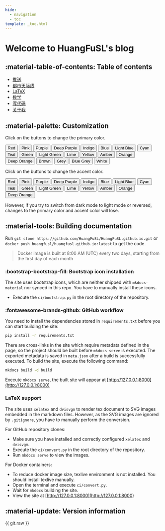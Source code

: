 ```yaml
---
hide:
  - navigation
  - toc
template: _toc.html
---
```


# Welcome to HuangFuSL's blog

## :material-table-of-contents: Table of contents

* [推送](wechat/2020.md)
* [都市天际线](csl/index.md)
* [LaTeX](latex/index.md)
* [数学](math/index.md)
* [写代码](coding/index.md)
* [关于我](about.md)

## :material-palette: Customization

Click on the buttons to change the primary color.

<div id="color-button">
<button data-md-color-primary="red">Red</button>
<button data-md-color-primary="pink">Pink</button>
<button data-md-color-primary="purple">Purple</button>
<button data-md-color-primary="deep-purple">Deep Purple</button>
<button data-md-color-primary="indigo">Indigo</button>
<button data-md-color-primary="blue">Blue</button>
<button data-md-color-primary="light-blue">Light Blue</button>
<button data-md-color-primary="cyan">Cyan</button>
<button data-md-color-primary="teal">Teal</button>
<button data-md-color-primary="green">Green</button>
<button data-md-color-primary="light-green">Light Green</button>
<button data-md-color-primary="lime">Lime</button>
<button data-md-color-primary="yellow">Yellow</button>
<button data-md-color-primary="amber">Amber</button>
<button data-md-color-primary="orange">Orange</button>
<button data-md-color-primary="deep-orange">Deep Orange</button>
<button data-md-color-primary="brown">Brown</button>
<button data-md-color-primary="grey">Grey</button>
<button data-md-color-primary="blue-grey">Blue Grey</button>
<button data-md-color-primary="white">White</button>
</div>

<script>
  var buttons = document.querySelectorAll("button[data-md-color-primary]");
  Array.prototype.forEach.call(buttons, function(button) {
    button.addEventListener("click", function() {
      document.body.dataset.mdColorPrimary = this.dataset.mdColorPrimary;
      localStorage.setItem("data-md-color-primary",this.dataset.mdColorPrimary);
    })
  })
</script>

Click on the buttons to change the accent color.

<div id="color-button">
<button data-md-color-accent="red">Red</button>
<button data-md-color-accent="pink">Pink</button>
<button data-md-color-accent="purple">Purple</button>
<button data-md-color-accent="deep-purple">Deep Purple</button>
<button data-md-color-accent="indigo">Indigo</button>
<button data-md-color-accent="blue">Blue</button>
<button data-md-color-accent="light-blue">Light Blue</button>
<button data-md-color-accent="cyan">Cyan</button>
<button data-md-color-accent="teal">Teal</button>
<button data-md-color-accent="green">Green</button>
<button data-md-color-accent="light-green">Light Green</button>
<button data-md-color-accent="lime">Lime</button>
<button data-md-color-accent="yellow">Yellow</button>
<button data-md-color-accent="amber">Amber</button>
<button data-md-color-accent="orange">Orange</button>
<button data-md-color-accent="deep-orange">Deep Orange</button>
</div>

<script>
  var buttons = document.querySelectorAll("button[data-md-color-accent]");
  Array.prototype.forEach.call(buttons, function(button) {
    button.addEventListener("click", function() {
      document.body.dataset.mdColorAccent = this.dataset.mdColorAccent;
      var icons = document.querySelectorAll(".gt-container .gt-avatar img[data-md-color-accent]");
      for (icon of icons)
        icon.dataset["mdColorAccent"] = this.dataset.mdColorAccent;
      localStorage.setItem("data-md-color-accent",this.dataset.mdColorAccent);
    })
  })
  document.getElementsByClassName('md-nav__title')[1].click()
</script>

However, if you try to switch from dark mode to light mode or reversed, changes
to the primary color and accent color will lose.

## :material-tools: Building documentation

Run `git clone https://github.com/HuangFuSL/HuangFuSL.github.io.git` or
`docker push huangfusl/huangfusl.github.io:latest` to get the code.

> Docker image is built at 8:00 AM (UTC) every two days, starting from the first
>  day of each month

### :bootstrap-bootstrap-fill: Bootstrap icon installation

The site uses bootstrap icons, which are neither shipped with `mkdocs-material`
nor synced in this repo. You have to manually install these icons.

* Execute the `ci/bootstrap.py` in the root directory of the repository.

### :fontawesome-brands-github: GitHub workflow

You need to install the dependencies stored in `requirements.txt` before you can
 start building the site:

```bash
pip install -r requirements.txt
```

There are cross-links in the site which require metadata defined in the page,
so the project should be built before `mkdocs serve` is executed. The exported
metadata is saved in `meta.json` after a build is successfully executed. To
build the site, execute the following command:

```bash
mkdocs build -d build
```

Execute `mkdocs serve`, the built site will appear at [http://127.0.0.1:8000](http://127.0.0.1:8000)

### LaTeX support

The site uses `xelatex` and `dvisvgm` to render tex document to SVG images
embedded in the markdown files. However, as the SVG images are ignored by
`.gitignore`, you have to manually perform the conversion.

For GitHub repository clones:

* Make sure you have installed and correctly configured `xelatex` and `dvisvgm`.
* Execute the `ci/convert.py` in the root directory of the repository.
* Run `mkdocs serve` to view the images.

For Docker containers:

* To reduce docker image size, texlive environment is not installed. You should
  install texlive manually.
* Open the terminal and execute `ci/convert.py`.
* Wait for `mkdocs` building the site.
* View the site at [http://127.0.0.1:8000](http://127.0.0.1:8000)

## :material-update: Version information

<div style="white-space: pre-line;">{{ git.raw }}</div>
